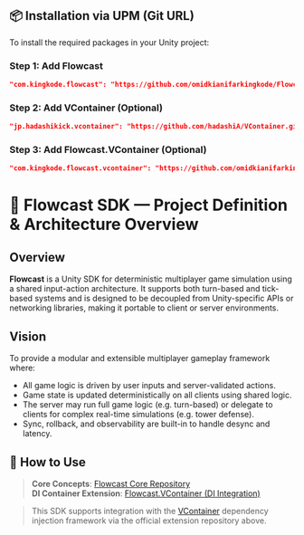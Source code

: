 ## 📦 Installation via UPM (Git URL)

To install the required packages in your Unity project:

### Step 1: Add Flowcast
```json
"com.kingkode.flowcast": "https://github.com/omidkianifarkingkode/Flowcast.git?path=Unity/Assets/Flowcast"
```

### Step 2: Add VContainer (Optional)
```json
"jp.hadashikick.vcontainer": "https://github.com/hadashiA/VContainer.git?path=VContainer/Assets/VContainer#1.16.9"
```

### Step 3: Add Flowcast.VContainer (Optional)
```json
"com.kingkode.flowcast.vcontainer": "https://github.com/omidkianifarkingkode/Flowcast.git?path=Unity/Assets/Flowcast.VContainer"
```

# 📘 Flowcast SDK — Project Definition & Architecture Overview

## Overview

**Flowcast** is a Unity SDK for deterministic multiplayer game simulation using a shared input-action architecture. It supports both turn-based and tick-based systems and is designed to be decoupled from Unity-specific APIs or networking libraries, making it portable to client or server environments.

## Vision

To provide a modular and extensible multiplayer gameplay framework where:

- All game logic is driven by user inputs and server-validated actions.
- Game state is updated deterministically on all clients using shared logic.
- The server may run full game logic (e.g. turn-based) or delegate to clients for complex real-time simulations (e.g. tower defense).
- Sync, rollback, and observability are built-in to handle desync and latency.

## 🔌 How to Use
> **Core Concepts**: [Flowcast Core Repository](https://github.com/omidkianifarkingkode/Flowcast/tree/main/Unity/Assets/Flowcast)  
> **DI Container Extension**: [Flowcast.VContainer (DI Integration)](https://github.com/omidkianifarkingkode/Flowcast/tree/main/Unity/Assets/Flowcast.VContainer)

> This SDK supports integration with the [VContainer](https://github.com/hadashiA/VContainer) dependency injection framework via the official extension repository above.